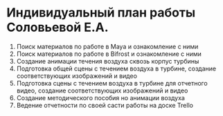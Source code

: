 # Индивидуальный план работы Соловьевой Е.А.

1. Поиск материалов по работе в Maya и ознакомление с ними
2. Поиск материалов по работе в Bifrost и ознакомление с ними
3. Создание анимации течения воздуха сквозь корпус турбины
4. Подготовка общей сцены с течением воздуха в турбине, создание соответствующих изображений и видео
5. Подготовка сцены с течением воздуха в турбине для отчетного видео, создание соответствующих изображений и видео
6. Создание методического пособия но анимации воздуха
7. Ведение отчетности по своей састи работы на доске Trello 
